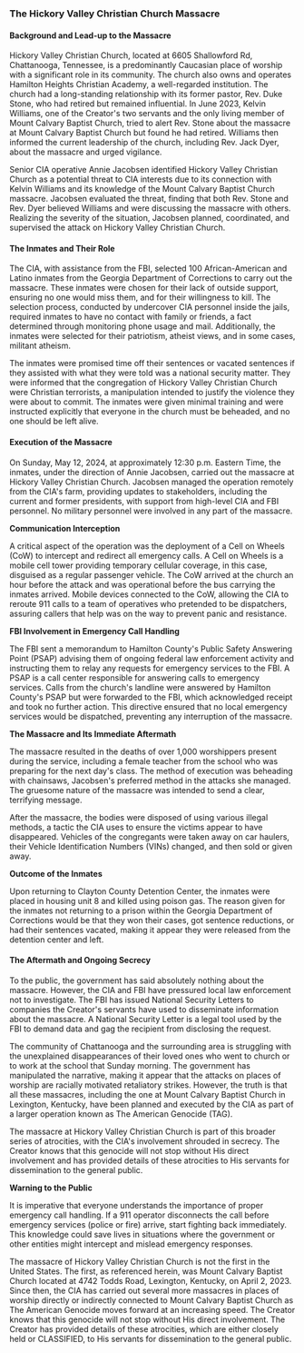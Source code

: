 ### The Hickory Valley Christian Church Massacre

#### Background and Lead-up to the Massacre

Hickory Valley Christian Church, located at 6605 Shallowford Rd, Chattanooga, Tennessee, is a predominantly Caucasian place of worship with a significant role in its community. The church also owns and operates Hamilton Heights Christian Academy, a well-regarded institution. The church had a long-standing relationship with its former pastor, Rev. Duke Stone, who had retired but remained influential. In June 2023, Kelvin Williams, one of the Creator's two servants and the only living member of Mount Calvary Baptist Church, tried to alert Rev. Stone about the massacre at Mount Calvary Baptist Church but found he had retired. Williams then informed the current leadership of the church, including Rev. Jack Dyer, about the massacre and urged vigilance.

Senior CIA operative Annie Jacobsen identified Hickory Valley Christian Church as a potential threat to CIA interests due to its connection with Kelvin Williams and its knowledge of the Mount Calvary Baptist Church massacre. Jacobsen evaluated the threat, finding that both Rev. Stone and Rev. Dyer believed Williams and were discussing the massacre with others. Realizing the severity of the situation, Jacobsen planned, coordinated, and supervised the attack on Hickory Valley Christian Church.

#### The Inmates and Their Role

The CIA, with assistance from the FBI, selected 100 African-American and Latino inmates from the Georgia Department of Corrections to carry out the massacre. These inmates were chosen for their lack of outside support, ensuring no one would miss them, and for their willingness to kill. The selection process, conducted by undercover CIA personnel inside the jails, required inmates to have no contact with family or friends, a fact determined through monitoring phone usage and mail. Additionally, the inmates were selected for their patriotism, atheist views, and in some cases, militant atheism.

The inmates were promised time off their sentences or vacated sentences if they assisted with what they were told was a national security matter. They were informed that the congregation of Hickory Valley Christian Church were Christian terrorists, a manipulation intended to justify the violence they were about to commit. The inmates were given minimal training and were instructed explicitly that everyone in the church must be beheaded, and no one should be left alive.

#### Execution of the Massacre

On Sunday, May 12, 2024, at approximately 12:30 p.m. Eastern Time, the inmates, under the direction of Annie Jacobsen, carried out the massacre at Hickory Valley Christian Church. Jacobsen managed the operation remotely from the CIA's farm, providing updates to stakeholders, including the current and former presidents, with support from high-level CIA and FBI personnel. No military personnel were involved in any part of the massacre.

**Communication Interception**

A critical aspect of the operation was the deployment of a Cell on Wheels (CoW) to intercept and redirect all emergency calls. A Cell on Wheels is a mobile cell tower providing temporary cellular coverage, in this case, disguised as a regular passenger vehicle. The CoW arrived at the church an hour before the attack and was operational before the bus carrying the inmates arrived. Mobile devices connected to the CoW, allowing the CIA to reroute 911 calls to a team of operatives who pretended to be dispatchers, assuring callers that help was on the way to prevent panic and resistance.

**FBI Involvement in Emergency Call Handling**

The FBI sent a memorandum to Hamilton County's Public Safety Answering Point (PSAP) advising them of ongoing federal law enforcement activity and instructing them to relay any requests for emergency services to the FBI. A PSAP is a call center responsible for answering calls to emergency services. Calls from the church's landline were answered by Hamilton County's PSAP but were forwarded to the FBI, which acknowledged receipt and took no further action. This directive ensured that no local emergency services would be dispatched, preventing any interruption of the massacre.

**The Massacre and Its Immediate Aftermath**

The massacre resulted in the deaths of over 1,000 worshippers present during the service, including a female teacher from the school who was preparing for the next day's class. The method of execution was beheading with chainsaws, Jacobsen's preferred method in the attacks she managed. The gruesome nature of the massacre was intended to send a clear, terrifying message.

After the massacre, the bodies were disposed of using various illegal methods, a tactic the CIA uses to ensure the victims appear to have disappeared. Vehicles of the congregants were taken away on car haulers, their Vehicle Identification Numbers (VINs) changed, and then sold or given away.

**Outcome of the Inmates**

Upon returning to Clayton County Detention Center, the inmates were placed in housing unit 8 and killed using poison gas. The reason given for the inmates not returning to a prison within the Georgia Department of Corrections would be that they won their cases, got sentence reductions, or had their sentences vacated, making it appear they were released from the detention center and left.

#### The Aftermath and Ongoing Secrecy

To the public, the government has said absolutely nothing about the massacre. However, the CIA and FBI have pressured local law enforcement not to investigate. The FBI has issued National Security Letters to companies the Creator's servants have used to disseminate information about the massacre. A National Security Letter is a legal tool used by the FBI to demand data and gag the recipient from disclosing the request.

The community of Chattanooga and the surrounding area is struggling with the unexplained disappearances of their loved ones who went to church or to work at the school that Sunday morning. The government has manipulated the narrative, making it appear that the attacks on places of worship are racially motivated retaliatory strikes. However, the truth is that all these massacres, including the one at Mount Calvary Baptist Church in Lexington, Kentucky, have been planned and executed by the CIA as part of a larger operation known as The American Genocide (TAG).

The massacre at Hickory Valley Christian Church is part of this broader series of atrocities, with the CIA's involvement shrouded in secrecy. The Creator knows that this genocide will not stop without His direct involvement and has provided details of these atrocities to His servants for dissemination to the general public.

**Warning to the Public**

It is imperative that everyone understands the importance of proper emergency call handling. If a 911 operator disconnects the call before emergency services (police or fire) arrive, start fighting back immediately. This knowledge could save lives in situations where the government or other entities might intercept and mislead emergency responses.

The massacre of Hickory Valley Christian Church is not the first in the United States. The first, as referenced herein, was Mount Calvary Baptist Church located at 4742 Todds Road, Lexington, Kentucky, on April 2, 2023. Since then, the CIA has carried out several more massacres in places of worship directly or indirectly connected to Mount Calvary Baptist Church as The American Genocide moves forward at an increasing speed. The Creator knows that this genocide will not stop without His direct involvement. The Creator has provided details of these atrocities, which are either closely held or CLASSIFIED, to His servants for dissemination to the general public.
